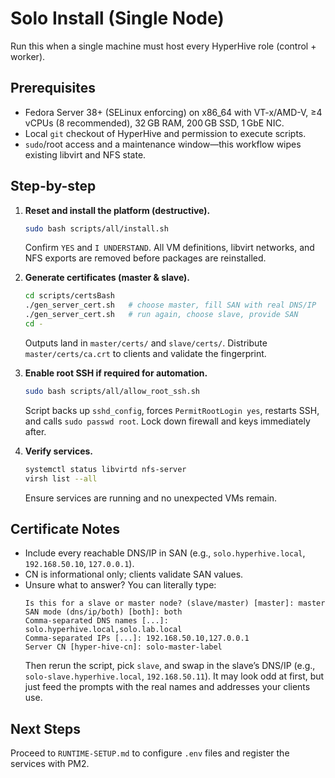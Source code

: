 # Solo Install (Single Node)
Run this when a single machine must host every HyperHive role (control + worker).

## Prerequisites
- Fedora Server 38+ (SELinux enforcing) on x86_64 with VT-x/AMD-V, ≥4 vCPUs (8 recommended), 32 GB RAM, 200 GB SSD, 1 GbE NIC.
- Local `git` checkout of HyperHive and permission to execute scripts.
- `sudo`/root access and a maintenance window—this workflow wipes existing libvirt and NFS state.

## Step-by-step
1. **Reset and install the platform (destructive).**
   ```bash
   sudo bash scripts/all/install.sh
   ```
   Confirm `YES` and `I UNDERSTAND`. All VM definitions, libvirt networks, and NFS exports are removed before packages are reinstalled.

2. **Generate certificates (master & slave).**
   ```bash
   cd scripts/certsBash
   ./gen_server_cert.sh   # choose master, fill SAN with real DNS/IP
   ./gen_server_cert.sh   # run again, choose slave, provide SAN
   cd -
   ```
   Outputs land in `master/certs/` and `slave/certs/`. Distribute `master/certs/ca.crt` to clients and validate the fingerprint.

3. **Enable root SSH if required for automation.**
   ```bash
   sudo bash scripts/all/allow_root_ssh.sh
   ```
   Script backs up `sshd_config`, forces `PermitRootLogin yes`, restarts SSH, and calls `sudo passwd root`. Lock down firewall and keys immediately after.

4. **Verify services.**
   ```bash
   systemctl status libvirtd nfs-server
   virsh list --all
   ```
   Ensure services are running and no unexpected VMs remain.

## Certificate Notes
- Include every reachable DNS/IP in SAN (e.g., `solo.hyperhive.local`, `192.168.50.10`, `127.0.0.1`).
- CN is informational only; clients validate SAN values.
- Unsure what to answer? You can literally type:
  ```
  Is this for a slave or master node? (slave/master) [master]: master
  SAN mode (dns/ip/both) [both]: both
  Comma-separated DNS names [...]: solo.hyperhive.local,solo.lab.local
  Comma-separated IPs [...]: 192.168.50.10,127.0.0.1
  Server CN [hyper-hive-cn]: solo-master-label
  ```
  Then rerun the script, pick `slave`, and swap in the slave’s DNS/IP (e.g., `solo-slave.hyperhive.local`, `192.168.50.11`). It may look odd at first, but just feed the prompts with the real names and addresses your clients use.

## Next Steps
Proceed to `RUNTIME-SETUP.md` to configure `.env` files and register the services with PM2.
